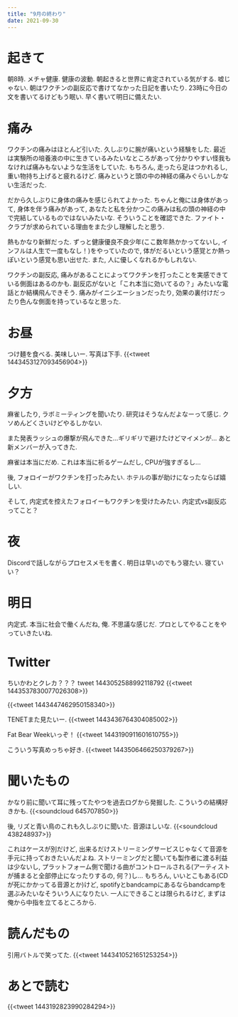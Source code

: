 ```yaml
---
title: "9月の終わり"
date: 2021-09-30
---
```


# 起きて
朝8時. メチャ健康. 健康の波動. 朝起きると世界に肯定されている気がする. 嘘じゃない. 朝はワクチンの副反応で書けてなかった日記を書いたり. 23時に今日の文を書いてるけどもう眠い. 早く書いて明日に備えたい.

# 痛み
ワクチンの痛みはほとんど引いた. 久しぶりに腕が痛いという経験をした. 最近は実験所の培養液の中に生きているみたいなところがあって分かりやすい怪我もなければ痛みもないような生活をしていた. もちろん, 走ったら足はつかれるし, 重い物持ち上げると疲れるけど. 痛みというと頭の中の神経の痛みぐらいしかない生活だった.

だから久しぶりに身体の痛みを感じられてよかった. ちゃんと俺には身体があって, 身体を伴う痛みがあって, あなたと私を分かつこの痛みは私の頭の神経の中で完結しているものではないみたいな. そういうことを確認できた. ファイト・クラブが求められている理由をまた少し理解したと思う.

熱もかなり新鮮だった. ずっと健康優良不良少年(ここ数年熱かかってないし, インフルは人生で一度もなし！)をやっていたので, 体がだるいという感覚とか熱っぽいという感覚も思い出せた. また, 人に優しくなれるかもしれない.

ワクチンの副反応, 痛みがあることによってワクチンを打ったことを実感できている側面はあるのかも. 副反応がないと「これ本当に効いてるの？」みたいな電話とか結構飛んできそう. 痛みがイニシエーションだったり, 効果の裏付けだったり色んな側面を持っているなと思った.

# お昼
つけ麺を食べる. 美味しいー. 写真は下手.
{{<tweet 1443453127093456904>}}
# 夕方
麻雀したり, ラボミーティングを聞いたり. 研究はそうなんだよなーって感じ. クソめんどくさいけどやるしかない.

また発表ラッシュの爆撃が飛んできた...ギリギリで避けたけどマイメンが... あと新メンバーが入ってきた.

麻雀は本当にだめ. これは本当に祈るゲームだし, CPUが強すぎるし...

後, フォロイーがワクチンを打ったみたい. ホテルの事が助けになったならば嬉しい.

そして, 内定式を控えたフォロイーもワクチンを受けたみたい. 内定式vs副反応ってこと？
# 夜
Discordで話しながらプロセスメモを書く. 明日は早いのでもう寝たい. 寝ていい？

# 明日
内定式. 本当に社会で働くんだね, 俺. 不思議な感じだ. プロとしてやることをやっていきたいね.
# Twitter
ちいかわとクレカ？？？
tweet 1443052588992118792
{{<tweet 1443537830077026308>}}

{{<tweet 1443447462950158340>}}

TENETまた見たいー.
{{<tweet 1443436764304085002>}}

Fat Bear Weekいっぞ！
{{<tweet 1443190911601610755>}}

こういう写真めっちゃ好き.
{{<tweet 1443506466250379267>}}
# 聞いたもの
かなり前に聞いて耳に残ってたやつを過去ログから発掘した. こういうの結構好きかも.
{{<soundcloud 645707850>}}

後, リズと青い鳥のこれも久しぶりに聞いた. 音源ほしいな.
{{<soundcloud 438248937>}}

これはケースが別だけど, 出来るだけストリーミングサービスじゃなくて音源を手元に持っておきたいんだよね. ストリーミングだと聞いても製作者に渡る利益は少ないし, プラットフォーム側で聞ける曲がコントロールされる(アーティストが捕まると全部停止になったりするの, 何？)し... もちろん, いいとこもある(CDが死にかかってる音源とか)けど, spotifyとbandcampにあるならbandcampを選ぶみたいなそういう人になりたい. 一人にできることは限られるけど, まずは俺から中指を立てるところから.

# 読んだもの
引用バトルで笑ってた.
{{<tweet 1443410521651253254>}}
# あとで読む
{{<tweet 1443192823990284294>}}